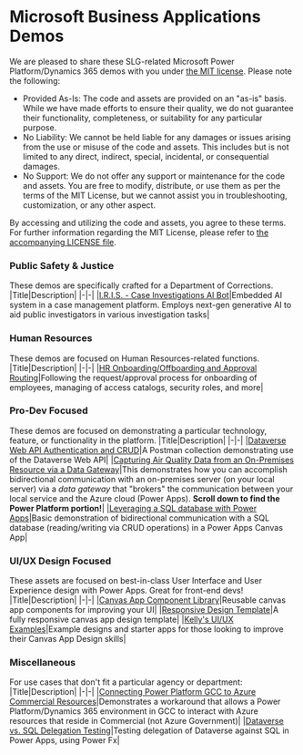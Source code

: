 # Microsoft Business Applications Demos
We are pleased to share these SLG-related Microsoft Power Platform/Dynamics 365 demos with you under [the MIT license](./../LICENSE). Please note the following:

- Provided As-Is: The code and assets are provided on an "as-is" basis. While we have made efforts to ensure their quality, we do not guarantee their functionality, completeness, or suitability for any particular purpose.
- No Liability: We cannot be held liable for any damages or issues arising from the use or misuse of the code and assets. This includes but is not limited to any direct, indirect, special, incidental, or consequential damages.
- No Support: We do not offer any support or maintenance for the code and assets. You are free to modify, distribute, or use them as per the terms of the MIT License, but we cannot assist you in troubleshooting, customization, or any other aspect.

By accessing and utilizing the code and assets, you agree to these terms. For further information regarding the MIT License, please refer to [the accompanying LICENSE file](./../LICENSE).


### Public Safety & Justice
These demos are specifically crafted for a Department of Corrections.
|Title|Description|
|-|-|
|[I.R.I.S. - Case Investigations AI Bot](./IRIS/)|Embedded AI system in a case management platform. Employs next-gen generative AI to aid public investigators in various investigation tasks|

### Human Resources
These demos are focused on Human Resources-related functions.
|Title|Description|
|-|-|
|[HR Onboarding/Offboarding and Approval Routing](./onboarding-offboarding-approval/)|Following the request/approval process for onboarding of employees, managing of access catalogs, security roles, and more|

### Pro-Dev Focused
These demos are focused on demonstrating a particular technology, feature, or functionality in the platform.
|Title|Description|
|-|-|
|[Dataverse Web API Authentication and CRUD](./Dataverse-API/)|A Postman collection demonstrating use of the Dataverse Web API|
|[Capturing Air Quality Data from an On-Premises Resource via a Data Gateway](https://github.com/TimHanewich/Air-Quality-IoT)|This demonstrates how you can accomplish bidirectional communication with an on-premises server (on your local server) via a *data gateway* that "brokers" the communication between your local service and the Azure cloud (Power Apps). **Scroll down to find the Power Platform portion!**|
|[Leveraging a SQL database with Power Apps](./PowerApps-with-SQL/)|Basic demonstration of bidirectional communication with a SQL database (reading/writing via CRUD operations) in a Power Apps Canvas App|

### UI/UX Design Focused
These assets are focused on best-in-class User Interface and User Experience design with Power Apps. Great for front-end devs!
|Title|Description|
|-|-|
|[Canvas App Component Library](./Canvas-App-Component-Library/)|Reusable canvas app components for improving your UI|
|[Responsive Design Template](./Responsive-Design-Template/)|A fully responsive canvas app design template|
|[Kelly's UI/UX Examples](./Kellys-UI-UX-Assets/)|Example designs and starter apps for those looking to improve their Canvas App Design skills|

### Miscellaneous
For use cases that don't fit a particular agency or department:
|Title|Description|
|-|-|
|[Connecting Power Platform GCC to Azure Commercial Resources](./GCC-to-Commercial/)|Demonstrates a workaround that allows a Power Platform/Dynamics 365 environment in GCC to interact with Azure resources that reside in Commercial (not Azure Government)|
|[Dataverse vs. SQL Delegation Testing](./Dataverse-Delegation/)|Testing delegation of Dataverse against SQL in Power Apps, using Power Fx|